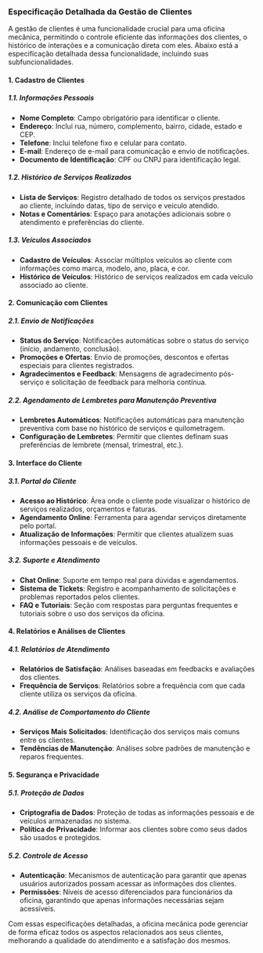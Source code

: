 ### Especificação Detalhada da Gestão de Clientes

A gestão de clientes é uma funcionalidade crucial para uma oficina mecânica, permitindo o controle eficiente das
informações dos clientes, o histórico de interações e a comunicação direta com eles. Abaixo está a especificação
detalhada dessa funcionalidade, incluindo suas subfuncionalidades.

#### 1. Cadastro de Clientes

##### 1.1. Informações Pessoais

- **Nome Completo**: Campo obrigatório para identificar o cliente.
- **Endereço**: Inclui rua, número, complemento, bairro, cidade, estado e CEP.
- **Telefone**: Inclui telefone fixo e celular para contato.
- **E-mail**: Endereço de e-mail para comunicação e envio de notificações.
- **Documento de Identificação**: CPF ou CNPJ para identificação legal.

##### 1.2. Histórico de Serviços Realizados

- **Lista de Serviços**: Registro detalhado de todos os serviços prestados ao cliente, incluindo datas, tipo de serviço
  e veículo atendido.
- **Notas e Comentários**: Espaço para anotações adicionais sobre o atendimento e preferências do cliente.

##### 1.3. Veículos Associados

- **Cadastro de Veículos**: Associar múltiplos veículos ao cliente com informações como marca, modelo, ano, placa, e
  cor.
- **Histórico de Veículos**: Histórico de serviços realizados em cada veículo associado ao cliente.

#### 2. Comunicação com Clientes

##### 2.1. Envio de Notificações

- **Status do Serviço**: Notificações automáticas sobre o status do serviço (início, andamento, conclusão).
- **Promoções e Ofertas**: Envio de promoções, descontos e ofertas especiais para clientes registrados.
- **Agradecimentos e Feedback**: Mensagens de agradecimento pós-serviço e solicitação de feedback para melhoria
  contínua.

##### 2.2. Agendamento de Lembretes para Manutenção Preventiva

- **Lembretes Automáticos**: Notificações automáticas para manutenção preventiva com base no histórico de serviços e
  quilometragem.
- **Configuração de Lembretes**: Permitir que clientes definam suas preferências de lembrete (mensal, trimestral, etc.).

#### 3. Interface do Cliente

##### 3.1. Portal do Cliente

- **Acesso ao Histórico**: Área onde o cliente pode visualizar o histórico de serviços realizados, orçamentos e faturas.
- **Agendamento Online**: Ferramenta para agendar serviços diretamente pelo portal.
- **Atualização de Informações**: Permitir que clientes atualizem suas informações pessoais e de veículos.

##### 3.2. Suporte e Atendimento

- **Chat Online**: Suporte em tempo real para dúvidas e agendamentos.
- **Sistema de Tickets**: Registro e acompanhamento de solicitações e problemas reportados pelos clientes.
- **FAQ e Tutoriais**: Seção com respostas para perguntas frequentes e tutoriais sobre o uso dos serviços da oficina.

#### 4. Relatórios e Análises de Clientes

##### 4.1. Relatórios de Atendimento

- **Relatórios de Satisfação**: Análises baseadas em feedbacks e avaliações dos clientes.
- **Frequência de Serviços**: Relatórios sobre a frequência com que cada cliente utiliza os serviços da oficina.

##### 4.2. Análise de Comportamento do Cliente

- **Serviços Mais Solicitados**: Identificação dos serviços mais comuns entre os clientes.
- **Tendências de Manutenção**: Análises sobre padrões de manutenção e reparos frequentes.

#### 5. Segurança e Privacidade

##### 5.1. Proteção de Dados

- **Criptografia de Dados**: Proteção de todas as informações pessoais e de veículos armazenadas no sistema.
- **Política de Privacidade**: Informar aos clientes sobre como seus dados são usados e protegidos.

##### 5.2. Controle de Acesso

- **Autenticação**: Mecanismos de autenticação para garantir que apenas usuários autorizados possam acessar as
  informações dos clientes.
- **Permissões**: Níveis de acesso diferenciados para funcionários da oficina, garantindo que apenas informações
  necessárias sejam acessíveis.

Com essas especificações detalhadas, a oficina mecânica pode gerenciar de forma eficaz todos os aspectos relacionados
aos seus clientes, melhorando a qualidade do atendimento e a satisfação dos mesmos.